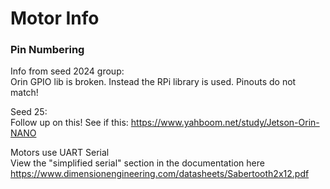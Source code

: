 # Motor Info

### Pin Numbering
Info from seed 2024 group:\
Orin GPIO lib is broken. Instead the RPi library is used. Pinouts do not match!

Seed 25:\
Follow up on this! See if this: https://www.yahboom.net/study/Jetson-Orin-NANO



Motors use UART Serial\
View the "simplified serial" section in the documentation here
https://www.dimensionengineering.com/datasheets/Sabertooth2x12.pdf

